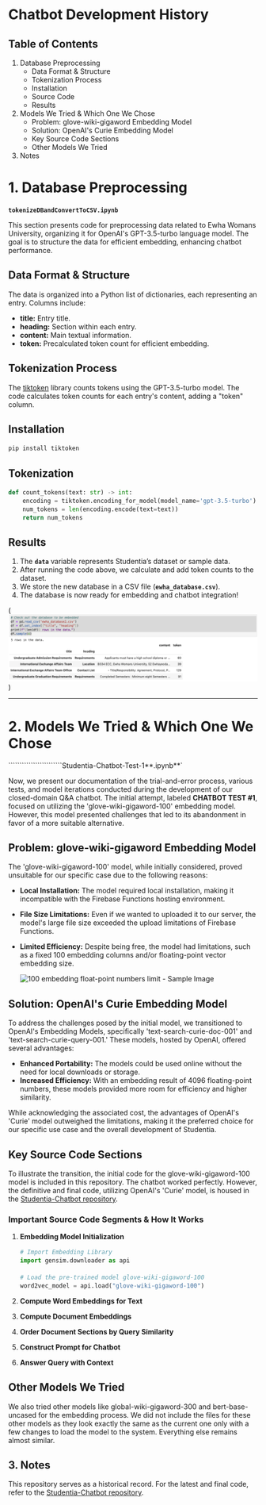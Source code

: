# **Chatbot Development History**

## **Table of Contents**

1. Database Preprocessing
    - Data Format & Structure
    - Tokenization Process
    - Installation
    - Source Code
    - Results
2. Models We Tried & Which One We Chose
    - Problem: glove-wiki-gigaword Embedding Model
    - Solution: OpenAI's Curie Embedding Model
    - Key Source Code Sections
    - Other Models We Tried
3. Notes

# **1. Database Preprocessing**

**`tokenizeDBandConvertToCSV.ipynb`**

This section presents code for preprocessing data related to Ewha Womans University, organizing it for OpenAI's GPT-3.5-turbo language model. The goal is to structure the data for efficient embedding, enhancing chatbot performance.

## **Data Format & Structure**

The data is organized into a Python list of dictionaries, each representing an entry. Columns include:

- **title:** Entry title.
- **heading:** Section within each entry.
- **content:** Main textual information.
- **token:** Precalculated token count for efficient embedding.

## **Tokenization Process**

The [tiktoken](https://github.com/openai/openai-cookbook/blob/main/examples/How_to_count_tokens_with_tiktoken.ipynb) library counts tokens using the GPT-3.5-turbo model. The code calculates token counts for each entry's content, adding a "token" column.

## **Installation**

```bash
pip install tiktoken
```

## **Tokenization**

```python
def count_tokens(text: str) -> int:
    encoding = tiktoken.encoding_for_model(model_name='gpt-3.5-turbo')
    num_tokens = len(encoding.encode(text=text))
    return num_tokens
```

## **Results**

1. The **`data`** variable represents Studentia’s dataset or sample data.
2. After running the code above, we calculate and add token counts to the dataset.
3. We store the new database in a CSV file (**`ewha_database.csv`**).
4. The database is now ready for embedding and chatbot integration!

(![Database Structure Result - Sample Image](images/Screenshot%202023-12-08%20at%202.51.37%20PM.png))

---

# **2. Models We Tried & Which One We Chose**

````````````````````````Studentia-Chatbot-Test-1**.ipynb**`

Now, we present our documentation of the trial-and-error process, various tests, and model iterations conducted during the development of our closed-domain Q&A chatbot. The initial attempt, labeled **CHATBOT TEST #1**, focused on utilizing the 'glove-wiki-gigaword-100' embedding model. However, this model presented challenges that led to its abandonment in favor of a more suitable alternative.

## **Problem: glove-wiki-gigaword Embedding Model**

The 'glove-wiki-gigaword-100' model, while initially considered, proved unsuitable for our specific case due to the following reasons:

- **Local Installation:** The model required local installation, making it incompatible with the Firebase Functions hosting environment.
- **File Size Limitations:** Even if we wanted to uploaded it to our server, the model's large file size exceeded the upload limitations of Firebase Functions.
- **Limited Efficiency:** Despite being free, the model had limitations, such as a fixed 100 embedding columns and/or floating-point vector embedding size.
    
    ![100 embedding float-point numbers limit - Sample Image](images/Screenshot%202023-12-08%20at%202.51.12%20PM.png)
    

## **Solution: OpenAI's Curie Embedding Model**

To address the challenges posed by the initial model, we transitioned to OpenAI's Embedding Models, specifically 'text-search-curie-doc-001' and 'text-search-curie-query-001.' These models, hosted by OpenAI, offered several advantages:

- **Enhanced Portability:** The models could be used online without the need for local downloads or storage.
- **Increased Efficiency:** With an embedding result of 4096 floating-point numbers, these models provided more room for efficiency and higher similarity.

While acknowledging the associated cost, the advantages of OpenAI's 'Curie' model outweighed the limitations, making it the preferred choice for our specific use case and the overall development of Studentia.

## **Key Source Code Sections**

To illustrate the transition, the initial code for the glove-wiki-gigaword-100 model is included in this repository. The chatbot worked perfectly. However, the definitive and final code, utilizing OpenAI's 'Curie' model, is housed in the [Studentia-Chatbot repository](https://github.com/Studentia/Studentia-Chatbot).

### **Important Source Code Segments & How It Works**

1. **Embedding Model Initialization**
    
    ```python
    # Import Embedding Library
    import gensim.downloader as api
    
    # Load the pre-trained model glove-wiki-gigaword-100
    word2vec_model = api.load("glove-wiki-gigaword-100")
    ```
    
2. **Compute Word Embeddings for Text**
3. **Compute Document Embeddings**
4. **Order Document Sections by Query Similarity**
5. **Construct Prompt for Chatbot**
6. **Answer Query with Context**

## Other Models We Tried

We also tried other models like global-wiki-gigaword-300 and bert-base-uncased for the embedding process. We did not include the files for these other models as they look exactly the same as the current one only with a few changes to load the model to the system. Everything else remains almost similar.

## 3. **Notes**

This repository serves as a historical record. For the latest and final code, refer to the [Studentia-Chatbot repository](https://github.com/Studentia/Studentia-Chatbot).
